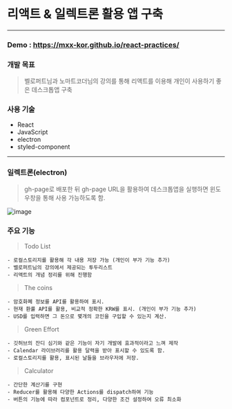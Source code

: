 # 리액트 & 일렉트론 활용 앱 구축

---

### Demo : https://mxx-kor.github.io/react-practices/

### 개발 목표

> 벨로퍼트님과 노마트코더님의 강의를 통해 리액트를 이용해 개인이 사용하기 좋은 데스크톱앱 구축

### 사용 기술

- React
- JavaScript
- electron
- styled-component

---

### 일렉트론(electron)

> gh-page로 배포한 뒤 gh-page URL을 활용하여 데스크톱앱을 실행하면 윈도우창을 통해 사용 가능하도록 함.

![image](https://user-images.githubusercontent.com/82329983/163916101-6d3fa5aa-9e87-432f-bb6d-bd7bd10d9db4.png)

### 주요 기능

> Todo List

    - 로컬스토리지를 활용해 각 내용 저장 가능 (개인이 부가 기능 추가)
    - 벨로퍼트님의 강의에서 제공되는 투두리스트
    - 리액트의 개념 정리를 위해 진행함

> The coins

    - 암호화폐 정보를 API를 활용하여 표시.
    - 현재 환률 API를 활용, 비교적 정확한 KRW를 표시. (개인이 부가 기능 추가)
    - USD를 입력하면 그 돈으로 몇개의 코인을 구입할 수 있는지 계산.

> Green Effort

    - 깃허브의 잔디 심기와 같은 기능이 자기 개발에 효과적이라고 느껴 제작
    - Calendar 라이브러리를 활용 달력을 받아 표시할 수 있도록 함.
    - 로컬스토리지를 활용, 표시된 날들을 브라우저에 저장.

> Calculator

    - 간단한 계산기를 구현
    - Reducer를 활용해 다양한 Actions를 dispatch하여 기능
    - 버튼의 기능에 따라 컴포넌트로 정리, 다양한 조건 설정하여 오류 최소화
